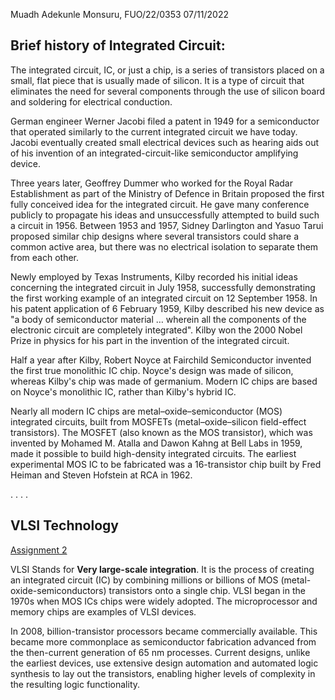 Muadh Adekunle Monsuru, FUO/22/0353  07/11/2022

## Brief history of Integrated Circuit:

The integrated circuit, IC, or just a chip, is a series of transistors placed on a small, flat piece that is usually made of silicon. It is a type of circuit that eliminates the need for several components through the use of silicon board and soldering for electrical conduction.

German engineer Werner Jacobi filed a patent in 1949 for a semiconductor that operated similarly to the current integrated circuit we have today. Jacobi eventually created small electrical devices such as hearing aids out of his invention of an integrated-circuit-like semiconductor amplifying device. 

Three years later, Geoffrey Dummer who worked for the Royal Radar Establishment as part of the Ministry of Defence in Britain proposed the first fully conceived idea for the integrated circuit. He gave many conference publicly to propagate his ideas and unsuccessfully attempted to build such a circuit in 1956. Between 1953 and 1957, Sidney Darlington and Yasuo Tarui proposed similar chip designs where several transistors could share a common active area, but there was no electrical isolation to separate them from each other.

Newly employed by Texas Instruments, Kilby recorded his initial ideas concerning the integrated circuit in July 1958, successfully demonstrating the first working example of an integrated circuit on 12 September 1958. In his patent application of 6 February 1959, Kilby described his new device as "a body of semiconductor material … wherein all the components of the electronic circuit are completely integrated". Kilby won the 2000 Nobel Prize in physics for his part in the invention of the integrated circuit.

Half a year after Kilby, Robert Noyce at Fairchild Semiconductor invented the first true monolithic IC chip. Noyce's design was made of silicon, whereas Kilby's chip was made of germanium.  Modern IC chips are based on Noyce's monolithic IC, rather than Kilby's hybrid IC.

Nearly all modern IC chips are metal–oxide–semiconductor (MOS) integrated circuits, built from MOSFETs (metal–oxide–silicon field-effect transistors). The MOSFET (also known as the MOS transistor), which was invented by Mohamed M. Atalla and Dawon Kahng at Bell Labs in 1959, made it possible to build high-density integrated circuits.  The earliest experimental MOS IC to be fabricated was a 16-transistor chip built by Fred Heiman and Steven Hofstein at RCA in 1962.

.
.
.
.

## VLSI Technology 

[Assignment 2](CPS%20205/Assigment/Assignment%202.md)

VLSI Stands for **Very large-scale integration**. It is the process of creating an integrated circuit (IC) by combining millions or billions of MOS (metal-oxide-semiconductors) transistors onto a single chip. VLSI began in the 1970s when MOS ICs chips were widely adopted. The microprocessor and memory chips are examples of VLSI devices.

In 2008, billion-transistor processors became commercially available. This became more commonplace as semiconductor fabrication advanced from the then-current generation of 65 nm processes. Current designs, unlike the earliest devices, use extensive design automation and automated logic synthesis to lay out the transistors, enabling higher levels of complexity in the resulting logic functionality.


